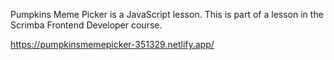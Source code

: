 Pumpkins Meme Picker  is a JavaScript lesson. This is part of a lesson in the Scrimba Frontend Developer course.


https://pumpkinsmemepicker-351329.netlify.app/
